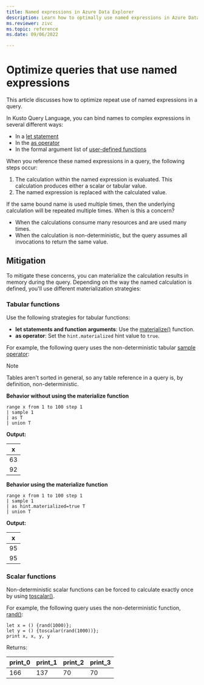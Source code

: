 ```yaml
---
title: Named expressions in Azure Data Explorer
description: Learn how to optimally use named expressions in Azure Data Explorer.
ms.reviewer: zivc
ms.topic: reference
ms.date: 09/06/2022

---
```

# Optimize queries that use named expressions

This article discusses how to optimize repeat use of named expressions in a query.

In Kusto Query Language, you can bind names to complex expressions in several different ways:

* In a [let statement](kusto/query/letstatement.md)
* In the [as operator](kusto/query/asoperator.md)
* In the formal argument list of [user-defined functions](kusto/query/functions/user-defined-functions.md)

When you reference these named expressions in a query, the following steps occur:
1. The calculation within the named expression is evaluated. This calculation produces either a scalar or tabular value.
1. The named expression is replaced with the calculated value.

If the same bound name is used multiple times, then the underlying calculation will be repeated multiple times. When is this a concern?

* When the calculations consume many resources and are used many times.
* When the calculation is non-deterministic, but the query assumes all invocations to return the same value.

## Mitigation

To mitigate these concerns, you can materialize the calculation results in memory during the query. Depending on the way the named calculation is defined, you'll use different materialization strategies:

### Tabular functions

Use the following strategies for tabular functions:

* **let statements and function arguments**: Use the [materialize()](kusto/query/materializefunction.md) function.
* **as operator**: Set the `hint.materialized` hint value to `true`.

For example, the following query uses the non-deterministic tabular [sample operator](kusto/query/sampleoperator.md):

> [!NOTE]
> Tables aren't sorted in general, so any table reference in a query is, by definition, non-deterministic.

**Behavior without using the materialize function**

<!-- csl: https://help.kusto.windows.net/Samples -->
```kusto
range x from 1 to 100 step 1
| sample 1
| as T
| union T
```

**Output:**

|x|
|---|
|63|
|92|

**Behavior using the materialize function**

<!-- csl: https://help.kusto.windows.net/Samples -->
```kusto
range x from 1 to 100 step 1
| sample 1
| as hint.materialized=true T
| union T
```

**Output:**

|x|
|---|
|95|
|95|


### Scalar functions

Non-deterministic scalar functions can be forced to calculate exactly once by using [toscalar()](kusto/query/toscalarfunction.md).

For example, the following query uses the non-deterministic function, [rand()](kusto/query/randfunction.md):


 ```kusto
 let x = () {rand(1000)};
 let y = () {toscalar(rand(1000))};
 print x, x, y, y
```

 Returns:

 |print_0|print_1|print_2|print_3|
 |---|---|---|---|
 |166 |137 |70 |70|
